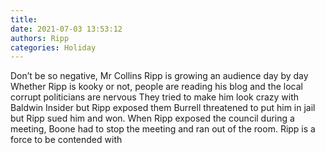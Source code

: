 ```yaml
---
title: 
date: 2021-07-03 13:53:12
authors: Ripp
categories: Holiday
---
```


 Don’t be so negative, Mr Collins 
Ripp is growing an audience day by day
Whether Ripp is kooky or not, people are reading his blog and the local corrupt politicians are nervous
They tried to make him look crazy with Baldwin Insider but Ripp exposed them
Burrell threatened to put him in jail but Ripp sued him and won. 
When Ripp exposed the council during a meeting, Boone had to stop the meeting and ran out of the room.
Ripp is a force to be contended with
